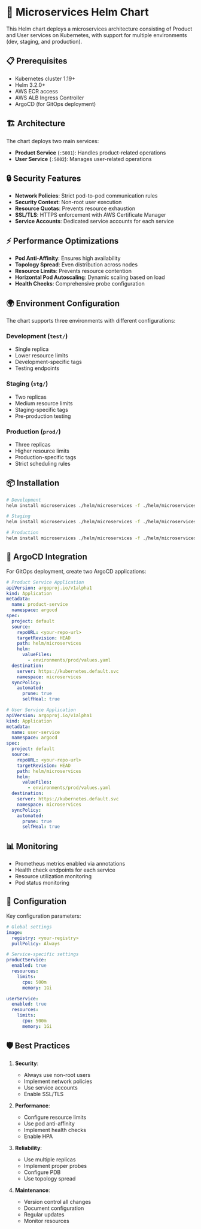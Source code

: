 # 🚀 Microservices Helm Chart

This Helm chart deploys a microservices architecture consisting of Product and User services on Kubernetes, with support for multiple environments (dev, staging, and production).

## 📋 Prerequisites

- Kubernetes cluster 1.19+
- Helm 3.2.0+
- AWS ECR access
- AWS ALB Ingress Controller
- ArgoCD (for GitOps deployment)

## 🏗️ Architecture

The chart deploys two main services:

- **Product Service** (`:5001`): Handles product-related operations
- **User Service** (`:5002`): Manages user-related operations

## 🔒 Security Features

- **Network Policies**: Strict pod-to-pod communication rules
- **Security Context**: Non-root user execution
- **Resource Quotas**: Prevents resource exhaustion
- **SSL/TLS**: HTTPS enforcement with AWS Certificate Manager
- **Service Accounts**: Dedicated service accounts for each service

## ⚡ Performance Optimizations

- **Pod Anti-Affinity**: Ensures high availability
- **Topology Spread**: Even distribution across nodes
- **Resource Limits**: Prevents resource contention
- **Horizontal Pod Autoscaling**: Dynamic scaling based on load
- **Health Checks**: Comprehensive probe configuration

## 🌍 Environment Configuration

The chart supports three environments with different configurations:

### Development (`test/`)
- Single replica
- Lower resource limits
- Development-specific tags
- Testing endpoints

### Staging (`stg/`)
- Two replicas
- Medium resource limits
- Staging-specific tags
- Pre-production testing

### Production (`prod/`)
- Three replicas
- Higher resource limits
- Production-specific tags
- Strict scheduling rules

## 📦 Installation

```bash
# Development
helm install microservices ./helm/microservices -f ./helm/microservices/environments/dev/values.yaml

# Staging
helm install microservices ./helm/microservices -f ./helm/microservices/environments/stg/values.yaml

# Production
helm install microservices ./helm/microservices -f ./helm/microservices/environments/prod/values.yaml
```

## 🔄 ArgoCD Integration

For GitOps deployment, create two ArgoCD applications:

```yaml
# Product Service Application
apiVersion: argoproj.io/v1alpha1
kind: Application
metadata:
  name: product-service
  namespace: argocd
spec:
  project: default
  source:
    repoURL: <your-repo-url>
    targetRevision: HEAD
    path: helm/microservices
    helm:
      valueFiles:
        - environments/prod/values.yaml
  destination:
    server: https://kubernetes.default.svc
    namespace: microservices
  syncPolicy:
    automated:
      prune: true
      selfHeal: true

# User Service Application
apiVersion: argoproj.io/v1alpha1
kind: Application
metadata:
  name: user-service
  namespace: argocd
spec:
  project: default
  source:
    repoURL: <your-repo-url>
    targetRevision: HEAD
    path: helm/microservices
    helm:
      valueFiles:
        - environments/prod/values.yaml
  destination:
    server: https://kubernetes.default.svc
    namespace: microservices
  syncPolicy:
    automated:
      prune: true
      selfHeal: true
```

## 📊 Monitoring

- Prometheus metrics enabled via annotations
- Health check endpoints for each service
- Resource utilization monitoring
- Pod status monitoring

## 🔧 Configuration

Key configuration parameters:

```yaml
# Global settings
image:
  registry: <your-registry>
  pullPolicy: Always

# Service-specific settings
productService:
  enabled: true
  resources:
    limits:
      cpu: 500m
      memory: 1Gi

userService:
  enabled: true
  resources:
    limits:
      cpu: 500m
      memory: 1Gi
```

## 🛡️ Best Practices

1. **Security**:
   - Always use non-root users
   - Implement network policies
   - Use service accounts
   - Enable SSL/TLS

2. **Performance**:
   - Configure resource limits
   - Use pod anti-affinity
   - Implement health checks
   - Enable HPA

3. **Reliability**:
   - Use multiple replicas
   - Implement proper probes
   - Configure PDB
   - Use topology spread

4. **Maintenance**:
   - Version control all changes
   - Document configuration
   - Regular updates
   - Monitor resources

